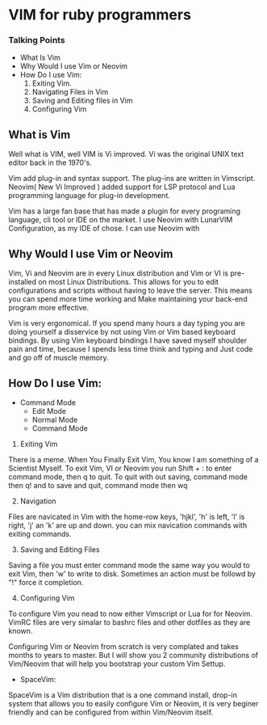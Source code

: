 # VIM for ruby programmers

### Talking Points
  - What Is Vim
  - Why Would I use Vim or Neovim
  - How Do I use Vim:
    1. Exiting Vim.
    2. Navigating Files in Vim
    3. Saving and Editing files in Vim
    4. Configuring Vim

## What is Vim

Well what is VIM, well VIM is Vi improved. 
Vi was the original UNIX text editor back in the 1970's.

Vim add plug-in and syntax support. The plug-ins are written in 
Vimscript. Neovim( New Vi Improved ) added support for LSP protocol and Lua programming language for plug-in development. 

Vim has a large fan base that has made a plugin for every programing language, cli tool or IDE on the market.
I use Neovim with LunarVIM Configuration, as my IDE of chose. I can use Neovim with 


## Why Would I use Vim or Neovim

Vim, Vi and Neovim are in every Linux distribution and Vim or VI is pre-installed on most Linux Distributions.
This allows for you to edit configurations and scripts without having to leave the server.
This means you can spend more time working and Make maintaining your back-end program more effective.

Vim is very ergonomical. If you spend many hours a day typing you are doing yourself a disservice by not using Vim or 
Vim based keyboard bindings. By using Vim keyboard bindings I have saved myself shoulder pain and time, because I spends less time
think and typing and Just code and go off of muscle memory. 


## How Do I use Vim:
  - Command Mode
    * Edit Mode
    * Normal Mode
    * Command Mode



  1. Exiting Vim 

  There is a meme.  When You Finally Exit Vim, You know I am something of a Scientist Myself.
  To exit Vim, VI or Neovim you run Shift + : to enter command mode, then q to quit. 
  To quit with out saving, command mode then q! and to save and quit, command mode then wq

  2. Navigation 

  Files are navicated in Vim with the home-row keys, 'hjkl', 'h' is left, 'l' is right, 'j' an 'k' are up and down. 
  you can mix navication commands with exiting commands. 

  3. Saving and Editing Files

  Saving a file you must enter command mode the same way you would to exit Vim, then 'w' to write to disk.
  Sometimes an action must be followd by "!" force it completion. 

  4. Configuring Vim

  To configure Vim you nead to now either Vimscript or Lua for for Neovim.
  VimRC files are very simalar to bashrc files and other dotfiles as they are known.

  Configuring Vim or Neovim from scratch is very complated and takes months to years to master.
  But I will show you 2 community distributions of Vim/Neovim that will help you bootstrap your
  custom Vim Settup.

  - SpaceVim:
  
  SpaceVim is a Vim distribution that is a one command install, drop-in system that allows you to easily 
  configure Vim or Neovim, it is very beginer friendly and can be configured from within Vim/Neovim itself.
